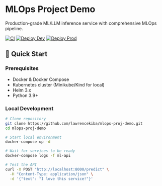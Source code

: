 # MLOps Project Demo

Production-grade ML/LLM inference service with comprehensive MLOps pipeline.

[![CI](https://github.com/lawrencekiba/mlops-proj-demo/workflows/CI%20Pipeline/badge.svg)](https://github.com/lawrencekiba/mlops-proj-demo/actions)
[![Deploy Dev](https://github.com/lawrencekiba/mlops-proj-demo/workflows/Deploy%20to%20Development/badge.svg)](https://github.com/lawrencekiba/mlops-proj-demo/actions)
[![Deploy Prod](https://github.com/lawrencekiba/mlops-proj-demo/workflows/Promote%20to%20Production/badge.svg)](https://github.com/lawrencekiba/mlops-proj-demo/actions)

## 🚀 Quick Start

### Prerequisites

- Docker & Docker Compose
- Kubernetes cluster (Minikube/Kind for local)
- Helm 3.x
- Python 3.9+

### Local Development
```bash
# Clone repository
git clone https://github.com/lawrencekiba/mlops-proj-demo.git
cd mlops-proj-demo

# Start local environment
docker-compose up -d

# Wait for services to be ready
docker-compose logs -f ml-api

# Test the API
curl -X POST "http://localhost:8000/predict" \
  -H "Content-Type: application/json" \
  -d '{"text": "I love this service!"}'